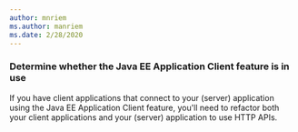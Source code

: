 ```yaml
---
author: mnriem
ms.author: manriem
ms.date: 2/28/2020
---
```


### Determine whether the Java EE Application Client feature is in use

If you have client applications that connect to your (server) application using the Java EE Application Client feature, you'll need to refactor both your client applications and your (server) application to use HTTP APIs.
